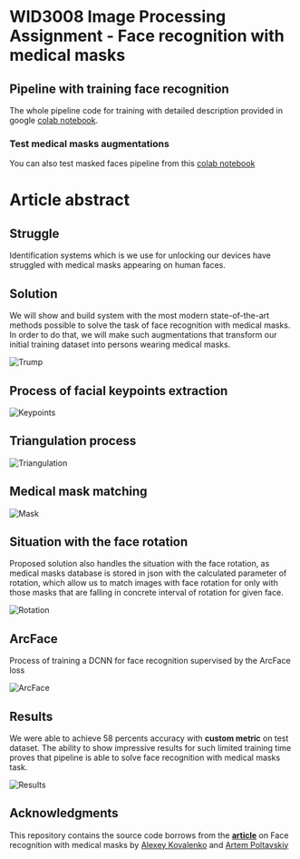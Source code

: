 # WID3008 Image Processing Assignment - Face recognition with medical masks


## Pipeline with training face recognition
The whole pipeline code for training with detailed description provided in google [colab notebook](https://colab.research.google.com/drive/1xjGPgB8pJ8V4KpL-fLbYoFlnHj48ux4Z?usp=sharing).

### Test medical masks augmentations
You can also test masked faces pipeline from this [colab notebook](https://colab.research.google.com/drive/1U8MgXps30Oo7sgbNDh_SSu89SKoQoe1r?usp=sharing )

# Article abstract
## Struggle
Identification systems which is we use for unlocking our devices have struggled with medical masks appearing on human faces.


## Solution
We will show and build system with the most modern state-of-the-art methods  possible to solve the task of face recognition with medical masks. 
In order to do that, we will make such augmentations that transform our initial training dataset into persons wearing medical masks.

![Trump](https://cdn-images-1.medium.com/max/1200/1*qFYQo4nqwc-wE_EseswvqA.png)

## Process of facial keypoints extraction
![Keypoints](https://cdn-images-1.medium.com/max/1200/1*-W7gdhRji16sBgqERt-S5Q.png)

## Triangulation process
![Triangulation](https://cdn-images-1.medium.com/max/1200/1*-KyFG7mHQnh9vdqkkpxyDA.png)

## Medical mask matching
![Mask](https://cdn-images-1.medium.com/max/1200/1*sWTq9BBCbKIea7tNgUh7Vg.png)

## Situation with the face rotation

Proposed solution also handles the situation with the face rotation, as medical masks database is stored in json with the calculated parameter of rotation, which allow us to match images with face rotation for only with those masks that are falling in concrete interval of rotation for given face.

![Rotation](https://cdn-images-1.medium.com/max/1200/1*p0wp1UTrM5Wj3RsgDpZ9vg.png)

## ArcFace

Process of training a DCNN for face recognition supervised by the ArcFace loss

![ArcFace](https://cdn-images-1.medium.com/max/2560/1*T3wkuUKIqMunwfOoi5_kGg.png)

## Results
We were able to achieve 58 percents accuracy with **custom metric** on test dataset. The ability to show impressive results for such limited training time proves that pipeline is able to solve face recognition with medical masks task.

![Results](https://cdn-images-1.medium.com/max/1200/1*f7aMUHEvVB9WGIIyf8NtXQ.png)

## Acknowledgments
This repository contains the source code  borrows from the [**article**](https://broutonlab.com/blog/how-facial-recognition-works-with-face-masks) on Face recognition with medical masks by [Alexey Kovalenko](https://github.com/AlexeySrus) and [Artem Poltavskiy](https://github.com/poltavski)
